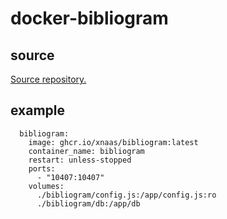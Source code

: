 # docker-bibliogram

## source

[Source repository.](https://git.sr.ht/~cadence/bibliogram)

## example

```
  bibliogram:
    image: ghcr.io/xnaas/bibliogram:latest
    container_name: bibliogram
    restart: unless-stopped
    ports:
      - "10407:10407"
    volumes:
      ./bibliogram/config.js:/app/config.js:ro
      ./bibliogram/db:/app/db
```
